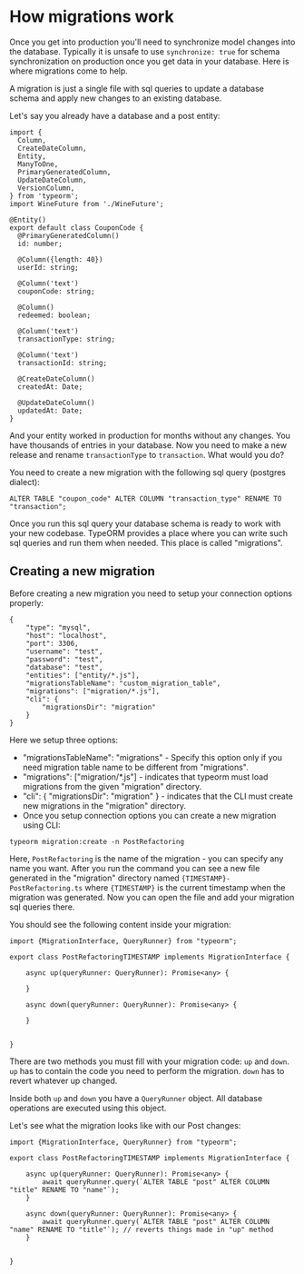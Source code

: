 # How migrations work

Once you get into production you'll need to synchronize model changes into the database. Typically it is unsafe to use `synchronize: true` for schema synchronization on production once you get data in your database. Here is where migrations come to help.

A migration is just a single file with sql queries to update a database schema and apply new changes to an existing database.

Let's say you already have a database and a post entity:

```
import {
  Column,
  CreateDateColumn,
  Entity,
  ManyToOne,
  PrimaryGeneratedColumn,
  UpdateDateColumn,
  VersionColumn,
} from 'typeorm';
import WineFuture from './WineFuture';

@Entity()
export default class CouponCode {
  @PrimaryGeneratedColumn()
  id: number;

  @Column({length: 40})
  userId: string;

  @Column('text')
  couponCode: string;

  @Column()
  redeemed: boolean;

  @Column('text')
  transactionType: string;

  @Column('text')
  transactionId: string;

  @CreateDateColumn()
  createdAt: Date;

  @UpdateDateColumn()
  updatedAt: Date;
}
```

And your entity worked in production for months without any changes. You have thousands of entries in your database.
Now you need to make a new release and rename `transactionType` to `transaction`. What would you do?

You need to create a new migration with the following sql query (postgres dialect):

```
ALTER TABLE "coupon_code" ALTER COLUMN "transaction_type" RENAME TO "transaction";
```

Once you run this sql query your database schema is ready to work with your new codebase. TypeORM provides a place where you can write such sql queries and run them when needed. This place is called "migrations".

## Creating a new migration

Before creating a new migration you need to setup your connection options properly:

```
{
    "type": "mysql",
    "host": "localhost",
    "port": 3306,
    "username": "test",
    "password": "test",
    "database": "test",
    "entities": ["entity/*.js"],
    "migrationsTableName": "custom_migration_table",
    "migrations": ["migration/*.js"],
    "cli": {
        "migrationsDir": "migration"
    }
}
```

Here we setup three options:

- "migrationsTableName": "migrations" - Specify this option only if you need migration table name to be different from "migrations".
- "migrations": ["migration/*.js"] - indicates that typeorm must load migrations from the given "migration" directory.
- "cli": { "migrationsDir": "migration" } - indicates that the CLI must create new migrations in the "migration" directory.
- Once you setup connection options you can create a new migration using CLI:

```
typeorm migration:create -n PostRefactoring
```

Here, `PostRefactoring` is the name of the migration - you can specify any name you want. After you run the command you can see a new file generated in the "migration" directory named `{TIMESTAMP}-PostRefactoring.ts` where `{TIMESTAMP}` is the current timestamp when the migration was generated. Now you can open the file and add your migration sql queries there.

You should see the following content inside your migration:

```
import {MigrationInterface, QueryRunner} from "typeorm";

export class PostRefactoringTIMESTAMP implements MigrationInterface {
    
    async up(queryRunner: QueryRunner): Promise<any> {
        
    }

    async down(queryRunner: QueryRunner): Promise<any> { 
        
    }

    
}
```

There are two methods you must fill with your migration code: `up` and `down`. `up` has to contain the code you need to perform the migration. `down` has to revert whatever up changed.

Inside both `up` and `down` you have a `QueryRunner` object. All database operations are executed using this object.

Let's see what the migration looks like with our Post changes:

```
import {MigrationInterface, QueryRunner} from "typeorm";

export class PostRefactoringTIMESTAMP implements MigrationInterface {
    
    async up(queryRunner: QueryRunner): Promise<any> {
        await queryRunner.query(`ALTER TABLE "post" ALTER COLUMN "title" RENAME TO "name"`);
    }

    async down(queryRunner: QueryRunner): Promise<any> { 
        await queryRunner.query(`ALTER TABLE "post" ALTER COLUMN "name" RENAME TO "title"`); // reverts things made in "up" method
    }

    
}
```